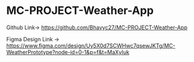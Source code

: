 # MC-PROJECT-Weather-App

Github Link-> https://github.com/Bhavyc27/MC-PROJECT-Weather-App

Figma Design Link -> https://www.figma.com/design/Uy5X0d7SCWHwc7qsewJKTg/MC-WeatherPrototype?node-id=0-1&p=f&t=MaXyIuk
